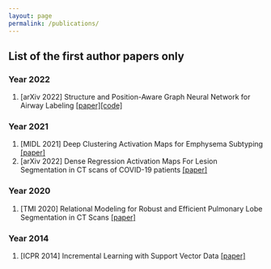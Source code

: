 ```yaml
---
layout: page
permalink: /publications/
---
```

## List of the first author papers only

### Year 2022
1. [arXiv 2022] Structure and Position-Aware Graph Neural Network for Airway Labeling [[paper]](https://arxiv.org/pdf/2201.04532.pdf)[[code]](https://github.com/DIAGNijmegen/spgnn)

### Year 2021
1. [MIDL 2021] Deep Clustering Activation Maps for Emphysema Subtyping [[paper]](https://arxiv.org/pdf/2112.02472.pdf)
2. [arXiv 2022] Dense Regression Activation Maps For Lesion Segmentation in CT scans of COVID-19 patients [[paper]](https://arxiv.org/pdf/2105.11748.pdf)

### Year 2020
1. [TMI 2020] Relational Modeling for Robust and Efficient Pulmonary Lobe Segmentation in CT Scans [[paper]](https://arxiv.org/pdf/2004.07443.pdf)

### Year 2014
1. [ICPR 2014] Incremental Learning with Support Vector Data [[paper]](https://projet.liris.cnrs.fr/imagine/pub/proceedings/ICPR-2014/data/5209d904.pdf) 
